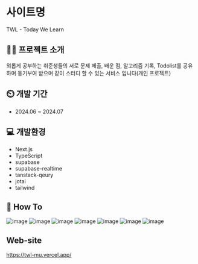 # 사이트명
TWL - Today We Learn

## 👩‍💻 프로젝트 소개
외롭게 공부하는 취준생들의 서로 문제 제출, 배운 점, 알고리즘 기록, Todolist를 공유하며 동기부여 받으며 같이 스터디 할 수 있는 서비스 입니다(개인 프로젝트)

## ⏲️ 개발 기간
- 2024.06 ~ 2024.07

## 💻 개발환경
- Next.js
- TypeScript
- supabase
- supabase-realtime
- tanstack-qeury
- jotai
- tailwind

## 📌 How To
![image](https://github.com/user-attachments/assets/2ac2f4e5-b4c7-4e33-9bed-39d0f1f3b3df)
![image](https://github.com/user-attachments/assets/c5f87711-3114-4e88-8808-9012b7a3c554)
![image](https://github.com/user-attachments/assets/65ff7b1f-c2e3-4f6b-9b7e-eed1a4d248f1)
![image](https://github.com/user-attachments/assets/6640ed4d-29d5-4d5d-bce4-a6eecc7b9f8f)
![image](https://github.com/user-attachments/assets/34d3cbcd-08a1-4307-9247-065a468029d0)
![image](https://github.com/user-attachments/assets/57ef45d5-e18a-4083-86e4-febfaa2c3442)
![image](https://github.com/user-attachments/assets/f726703d-cf33-47bf-a398-f08a66d83f66)

## Web-site
https://twl-mu.vercel.app/

